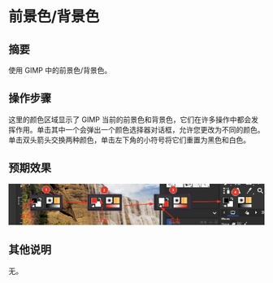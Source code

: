 # 前景色/背景色

## 摘要

使用 GIMP 中的前景色/背景色。

## 操作步骤

这里的颜色区域显示了 GIMP 当前的前景色和背景色，它们在许多操作中都会发挥作用。单击其中一个会弹出一个颜色选择器对话框，允许您更改为不同的颜色。单击双头箭头交换两种颜色，单击左下角的小符号将它们重置为黑色和白色。

## 预期效果

![前景色:背景色-1](./img/前景色:背景色-1.png)

## 其他说明

无。
